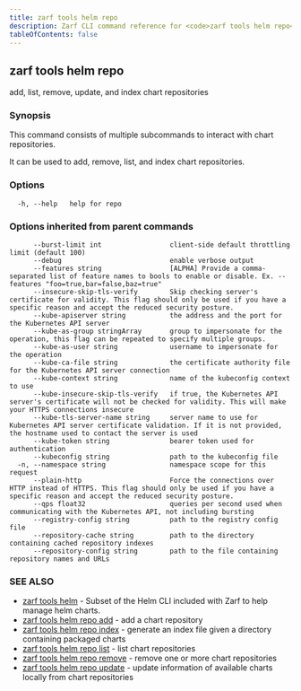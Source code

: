 ```yaml
---
title: zarf tools helm repo
description: Zarf CLI command reference for <code>zarf tools helm repo</code>.
tableOfContents: false
---
```


<!-- Page generated by Zarf; DO NOT EDIT -->

## zarf tools helm repo

add, list, remove, update, and index chart repositories

### Synopsis


This command consists of multiple subcommands to interact with chart repositories.

It can be used to add, remove, list, and index chart repositories.


### Options

```
  -h, --help   help for repo
```

### Options inherited from parent commands

```
      --burst-limit int                 client-side default throttling limit (default 100)
      --debug                           enable verbose output
      --features string                 [ALPHA] Provide a comma-separated list of feature names to bools to enable or disable. Ex. --features "foo=true,bar=false,baz=true"
      --insecure-skip-tls-verify        Skip checking server's certificate for validity. This flag should only be used if you have a specific reason and accept the reduced security posture.
      --kube-apiserver string           the address and the port for the Kubernetes API server
      --kube-as-group stringArray       group to impersonate for the operation, this flag can be repeated to specify multiple groups.
      --kube-as-user string             username to impersonate for the operation
      --kube-ca-file string             the certificate authority file for the Kubernetes API server connection
      --kube-context string             name of the kubeconfig context to use
      --kube-insecure-skip-tls-verify   if true, the Kubernetes API server's certificate will not be checked for validity. This will make your HTTPS connections insecure
      --kube-tls-server-name string     server name to use for Kubernetes API server certificate validation. If it is not provided, the hostname used to contact the server is used
      --kube-token string               bearer token used for authentication
      --kubeconfig string               path to the kubeconfig file
  -n, --namespace string                namespace scope for this request
      --plain-http                      Force the connections over HTTP instead of HTTPS. This flag should only be used if you have a specific reason and accept the reduced security posture.
      --qps float32                     queries per second used when communicating with the Kubernetes API, not including bursting
      --registry-config string          path to the registry config file
      --repository-cache string         path to the directory containing cached repository indexes
      --repository-config string        path to the file containing repository names and URLs
```

### SEE ALSO

* [zarf tools helm](/commands/zarf_tools_helm/)	 - Subset of the Helm CLI included with Zarf to help manage helm charts.
* [zarf tools helm repo add](/commands/zarf_tools_helm_repo_add/)	 - add a chart repository
* [zarf tools helm repo index](/commands/zarf_tools_helm_repo_index/)	 - generate an index file given a directory containing packaged charts
* [zarf tools helm repo list](/commands/zarf_tools_helm_repo_list/)	 - list chart repositories
* [zarf tools helm repo remove](/commands/zarf_tools_helm_repo_remove/)	 - remove one or more chart repositories
* [zarf tools helm repo update](/commands/zarf_tools_helm_repo_update/)	 - update information of available charts locally from chart repositories

